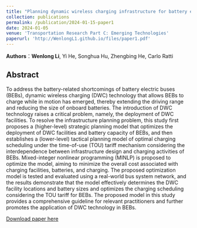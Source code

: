 ```yaml
---
title: "Planning dynamic wireless charging infrastructure for battery electric bus systems with the joint optimization of charging scheduling"
collection: publications
permalink: /publication/2024-01-15-paper1
date: 2024-01-05
venue: 'Transportation Research Part C: Emerging Technologies'
paperurl: 'http://WenlongL1.github.io/files/paper1.pdf'
---
```


**Authors**：**Wenlong Li**, Yi He, Songhua Hu, Zhengbing He, Carlo Ratti

## Abstract
To address the battery-related shortcomings of battery electric buses (BEBs), dynamic wireless charging (DWC) technology that allows BEBs to charge while in motion has emerged, thereby extending the driving range and reducing the size of onboard batteries. The introduction of DWC technology raises a critical problem, namely, the deployment of DWC facilities. To resolve the infrastructure planning problem, this study first proposes a (higher-level) strategic planning model that optimizes the deployment of DWC facilities and battery capacity of BEBs, and then establishes a (lower-level) tactical planning model of optimal charging scheduling under the time-of-use (TOU) tariff mechanism considering the interdependence between infrastructure design and charging activities of BEBs. Mixed-integer nonlinear programming (MINLP) is proposed to optimize the model, aiming to minimize the overall cost associated with charging facilities, batteries, and charging. The proposed optimization model is tested and evaluated using a real-world bus system network, and the results demonstrate that the model effectively determines the DWC facility locations and battery sizes and optimizes the charging scheduling considering the TOU tariff for BEBs. The proposed model in this study provides a comprehensive guideline for relevant practitioners and further promotes the application of DWC technology in BEBs.

[Download paper here](http://WenlongL1.github.io/files/paper1.pdf)
